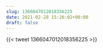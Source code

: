 ```yaml
---
slug: 1366047012018356225
date: 2021-02-28 15:26:02+00:00
draft: false
---
```


{{< tweet 1366047012018356225 >}}
